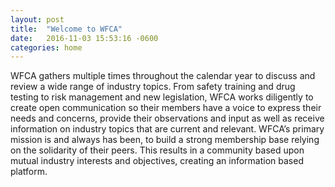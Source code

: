 ```yaml
---
layout: post
title:  "Welcome to WFCA"
date:   2016-11-03 15:53:16 -0600
categories: home
---
```


WFCA gathers multiple times throughout the calendar year to discuss and review a wide range of industry topics. From safety training and drug testing to risk management and new legislation, WFCA works diligently to create open communication so their members have a voice to express their needs and concerns, provide their observations and input as well as receive information on industry topics that are current and relevant. WFCA’s primary mission is and always has been, to build a strong membership base relying on the solidarity of their peers. This results in a community based upon mutual industry interests and objectives, creating an information based platform.
